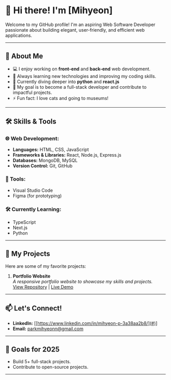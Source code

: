 # 👋 Hi there! I'm [Mihyeon]  

Welcome to my GitHub profile! I'm an aspiring Web Software Developer passionate about building elegant, user-friendly, and efficient web applications.  

---

## 🌟 About Me

- 💻 I enjoy working on **front-end** and **back-end** web development.
- 🧠 Always learning new technologies and improving my coding skills.
- 🌱 Currently diving deeper into **python** and **react.js**
- 🎯 My goal is to become a full-stack developer and contribute to impactful projects.
- ⚡ Fun fact: I love cats and going to museums!

---

## 🛠️ Skills & Tools

### 🌐 Web Development:
- **Languages:** HTML, CSS, JavaScript
- **Frameworks & Libraries:** React, Node.js, Express.js
- **Databases:** MongoDB, MySQL
- **Version Control:** Git, GitHub

### 🧰 Tools:
- Visual Studio Code
- Figma (for prototyping)

### 🛠️ Currently Learning:
- TypeScript
- Next.js
- Python
---

## 📂 My Projects

Here are some of my favorite projects:

1. **Portfolio Website**  
   _A responsive portfolio website to showcase my skills and projects._  
   [View Repository](#) | [Live Demo](#)

---

## 📫 Let's Connect!

- **LinkedIn:** [[https://www.linkedin.com/in/mihyeon-p-3a38aa2b8/](#)]
- **Email:** [parkmihyeonn@gmail.com](#)

---

## 🧭 Goals for 2025

- Build 5+ full-stack projects.
- Contribute to open-source projects.

---
